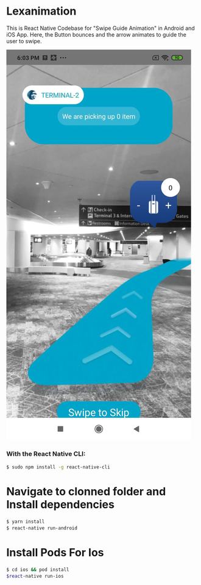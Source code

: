 # Lexanimation
This is React Native Codebase for "Swipe Guide Animation" in Android and iOS App. Here, the Button bounces and the arrow animates to guide the user to swipe.

![alt text](https://github.com/technoexponent02/Lexanimation/blob/master/1603974816966.JPEG)

### With the React Native CLI:


```bash
$ sudo npm install -g react-native-cli
```

# Navigate to clonned folder and Install dependencies

```bash
$ yarn install
$ react-native run-android
```

# Install Pods For Ios

```bash
$ cd ios && pod install
$react-native run-ios
```
